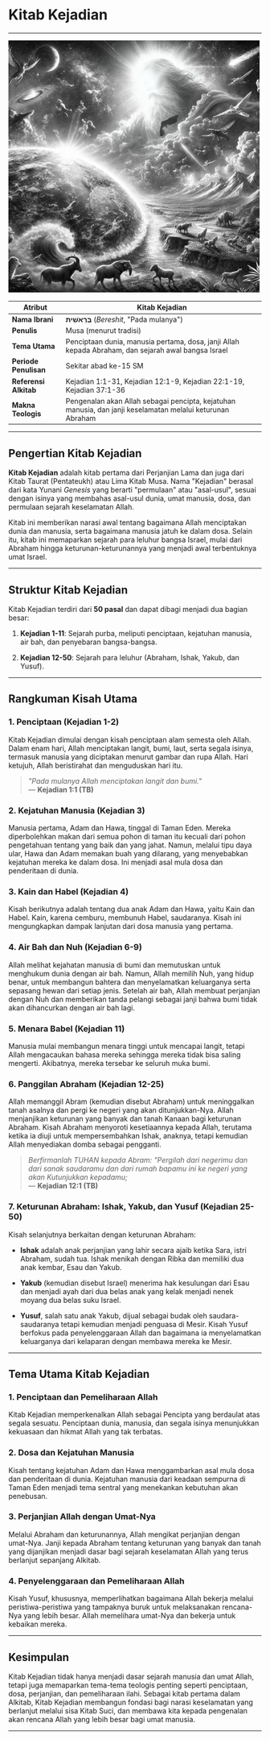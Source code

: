 # Kitab Kejadian

---

![Ilustrasi Penciptaan dalam Kitab Kejadian](data/img/alkitab_kejadian.jpg)

| **Atribut** | **Kitab Kejadian** |
| --- | --- |
| **Nama Ibrani** | **בְּרֵאשִׁית** (*Bereshit*, "Pada mulanya") |
| **Penulis** | Musa (menurut tradisi) |
| **Tema Utama** | Penciptaan dunia, manusia pertama, dosa, janji Allah kepada Abraham, dan sejarah awal bangsa Israel |
| **Periode Penulisan** | Sekitar abad ke-15 SM |
| **Referensi Alkitab** | Kejadian 1:1-31, Kejadian 12:1-9, Kejadian 22:1-19, Kejadian 37:1-36 |
| **Makna Teologis** | Pengenalan akan Allah sebagai pencipta, kejatuhan manusia, dan janji keselamatan melalui keturunan Abraham |

---

## Pengertian Kitab Kejadian

**Kitab Kejadian** adalah kitab pertama dari Perjanjian Lama dan juga dari Kitab Taurat (Pentateukh) atau Lima Kitab Musa. Nama "Kejadian" berasal dari kata Yunani *Genesis* yang berarti "permulaan" atau "asal-usul", sesuai dengan isinya yang membahas asal-usul dunia, umat manusia, dosa, dan permulaan sejarah keselamatan Allah.

Kitab ini memberikan narasi awal tentang bagaimana Allah menciptakan dunia dan manusia, serta bagaimana manusia jatuh ke dalam dosa. Selain itu, kitab ini memaparkan sejarah para leluhur bangsa Israel, mulai dari Abraham hingga keturunan-keturunannya yang menjadi awal terbentuknya umat Israel.

---

## Struktur Kitab Kejadian

Kitab Kejadian terdiri dari **50 pasal** dan dapat dibagi menjadi dua bagian besar:

1. **Kejadian 1-11**: Sejarah purba, meliputi penciptaan, kejatuhan manusia, air bah, dan penyebaran bangsa-bangsa.

2. **Kejadian 12-50**: Sejarah para leluhur (Abraham, Ishak, Yakub, dan Yusuf).

---

## Rangkuman Kisah Utama

### 1. Penciptaan (Kejadian 1-2)

Kitab Kejadian dimulai dengan kisah penciptaan alam semesta oleh Allah. Dalam enam hari, Allah menciptakan langit, bumi, laut, serta segala isinya, termasuk manusia yang diciptakan menurut gambar dan rupa Allah. Hari ketujuh, Allah beristirahat dan menguduskan hari itu.

> *"Pada mulanya Allah menciptakan langit dan bumi."*  
> — **Kejadian 1:1 (TB)**

### 2. Kejatuhan Manusia (Kejadian 3)

Manusia pertama, Adam dan Hawa, tinggal di Taman Eden. Mereka diperbolehkan makan dari semua pohon di taman itu kecuali dari pohon pengetahuan tentang yang baik dan yang jahat. Namun, melalui tipu daya ular, Hawa dan Adam memakan buah yang dilarang, yang menyebabkan kejatuhan mereka ke dalam dosa. Ini menjadi asal mula dosa dan penderitaan di dunia.

### 3. Kain dan Habel (Kejadian 4)

Kisah berikutnya adalah tentang dua anak Adam dan Hawa, yaitu Kain dan Habel. Kain, karena cemburu, membunuh Habel, saudaranya. Kisah ini mengungkapkan dampak lanjutan dari dosa manusia yang pertama.

### 4. Air Bah dan Nuh (Kejadian 6-9)

Allah melihat kejahatan manusia di bumi dan memutuskan untuk menghukum dunia dengan air bah. Namun, Allah memilih Nuh, yang hidup benar, untuk membangun bahtera dan menyelamatkan keluarganya serta sepasang hewan dari setiap jenis. Setelah air bah, Allah membuat perjanjian dengan Nuh dan memberikan tanda pelangi sebagai janji bahwa bumi tidak akan dihancurkan dengan air bah lagi.

### 5. Menara Babel (Kejadian 11)

Manusia mulai membangun menara tinggi untuk mencapai langit, tetapi Allah mengacaukan bahasa mereka sehingga mereka tidak bisa saling mengerti. Akibatnya, mereka tersebar ke seluruh muka bumi.

### 6. Panggilan Abraham (Kejadian 12-25)

Allah memanggil Abram (kemudian disebut Abraham) untuk meninggalkan tanah asalnya dan pergi ke negeri yang akan ditunjukkan-Nya. Allah menjanjikan keturunan yang banyak dan tanah Kanaan bagi keturunan Abraham. Kisah Abraham menyoroti kesetiaannya kepada Allah, terutama ketika ia diuji untuk mempersembahkan Ishak, anaknya, tetapi kemudian Allah menyediakan domba sebagai pengganti.

> *Berfirmanlah TUHAN kepada Abram: "Pergilah dari negerimu dan dari sanak saudaramu dan dari rumah bapamu ini ke negeri yang akan Kutunjukkan kepadamu;*  
> — **Kejadian 12:1 (TB)**

### 7. Keturunan Abraham: Ishak, Yakub, dan Yusuf (Kejadian 25-50)

Kisah selanjutnya berkaitan dengan keturunan Abraham:

- **Ishak** adalah anak perjanjian yang lahir secara ajaib ketika Sara, istri Abraham, sudah tua. Ishak menikah dengan Ribka dan memiliki dua anak kembar, Esau dan Yakub.

- **Yakub** (kemudian disebut Israel) menerima hak kesulungan dari Esau dan menjadi ayah dari dua belas anak yang kelak menjadi nenek moyang dua belas suku Israel.

- **Yusuf**, salah satu anak Yakub, dijual sebagai budak oleh saudara-saudaranya tetapi kemudian menjadi penguasa di Mesir. Kisah Yusuf berfokus pada penyelenggaraan Allah dan bagaimana ia menyelamatkan keluarganya dari kelaparan dengan membawa mereka ke Mesir.

---

## Tema Utama Kitab Kejadian

### 1. Penciptaan dan Pemeliharaan Allah

Kitab Kejadian memperkenalkan Allah sebagai Pencipta yang berdaulat atas segala sesuatu. Penciptaan dunia, manusia, dan segala isinya menunjukkan kekuasaan dan hikmat Allah yang tak terbatas.

### 2. Dosa dan Kejatuhan Manusia

Kisah tentang kejatuhan Adam dan Hawa menggambarkan asal mula dosa dan penderitaan di dunia. Kejatuhan manusia dari keadaan sempurna di Taman Eden menjadi tema sentral yang menekankan kebutuhan akan penebusan.

### 3. Perjanjian Allah dengan Umat-Nya

Melalui Abraham dan keturunannya, Allah mengikat perjanjian dengan umat-Nya. Janji kepada Abraham tentang keturunan yang banyak dan tanah yang dijanjikan menjadi dasar bagi sejarah keselamatan Allah yang terus berlanjut sepanjang Alkitab.

### 4. Penyelenggaraan dan Pemeliharaan Allah

Kisah Yusuf, khususnya, memperlihatkan bagaimana Allah bekerja melalui peristiwa-peristiwa yang tampaknya buruk untuk melaksanakan rencana-Nya yang lebih besar. Allah memelihara umat-Nya dan bekerja untuk kebaikan mereka.

---

## Kesimpulan

Kitab Kejadian tidak hanya menjadi dasar sejarah manusia dan umat Allah, tetapi juga memaparkan tema-tema teologis penting seperti penciptaan, dosa, perjanjian, dan pemeliharaan ilahi. Sebagai kitab pertama dalam Alkitab, Kitab Kejadian membangun fondasi bagi narasi keselamatan yang berlanjut melalui sisa Kitab Suci, dan membawa kita kepada pengenalan akan rencana Allah yang lebih besar bagi umat manusia.

---
